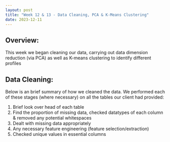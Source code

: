```yaml
---
layout: post
title: "Week 12 & 13 - Data Cleaning, PCA & K-Means Clustering"
date: 2023-12-11
---
```


## Overview:

This week we began cleaning our data, carrying out data dimension reduction (via PCA) as well as K-means clustering to identify different profiles

## Data Cleaning:

Below is an brief summary of how we cleaned the data. We performed each of these stages (where necessary) on all the tables our client had provided:

1. Brief look over head of each table
2. Find the proportion of missing data, checked datatypes of each column & removed any potential whitespaces
3. Dealt with missing data appropriately
4. Any necessary feature engineering (feature selection/extraction)
5. Checked unique values in essential columns
